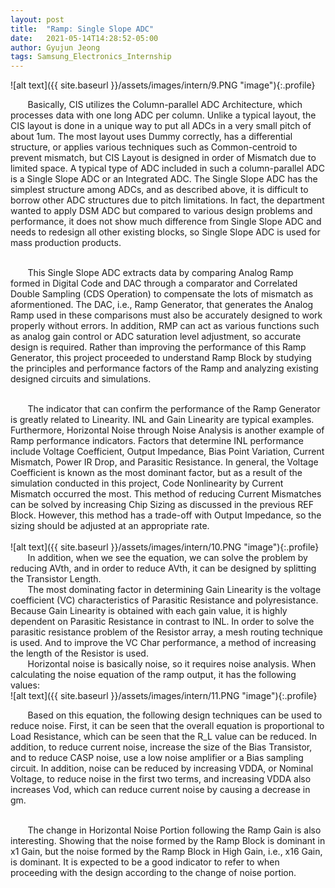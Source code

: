 ```yaml
---
layout: post
title:  "Ramp: Single Slope ADC"
date:   2021-05-14T14:28:52-05:00
author: Gyujun Jeong
tags: Samsung_Electronics_Internship
---
```

![alt text]({{ site.baseurl }}/assets/images/intern/9.PNG "image"){:.profile}

&nbsp; &nbsp; &nbsp; &nbsp;Basically, CIS utilizes the Column-parallel ADC Architecture, which processes data with one long ADC per column. Unlike a typical layout, the CIS layout is done in a unique way to put all ADCs in a very small pitch of about 1um. The most layout uses Dummy correctly, has a differential structure, or applies various techniques such as Common-centroid to prevent mismatch, but CIS Layout is designed in order of Mismatch due to limited space. A typical type of ADC included in such a column-parallel ADC is a Single Slope ADC or an Integrated ADC. The Single Slope ADC has the simplest structure among ADCs, and as described above, it is difficult to borrow other ADC structures due to pitch limitations. In fact, the department wanted to apply DSM ADC but compared to various design problems and performance, it does not show much difference from Single Slope ADC and needs to redesign all other existing blocks, so Single Slope ADC is used for mass production products.
<br><br>

&nbsp; &nbsp; &nbsp; &nbsp;This Single Slope ADC extracts data by comparing Analog Ramp formed in Digital Code and DAC through a comparator and Correlated Double Sampling (CDS Operation) to compensate the lots of mismatch as aformentioned. The DAC, i.e., Ramp Generator, that generates the Analog Ramp used in these comparisons must also be accurately designed to work properly without errors. In addition, RMP can act as various functions such as analog gain control or ADC saturation level adjustment, so accurate design is required. Rather than improving the performance of this Ramp Generator, this project proceeded to understand Ramp Block by studying the principles and performance factors of the Ramp and analyzing existing designed circuits and simulations.

<br>
&nbsp; &nbsp; &nbsp; &nbsp;The indicator that can confirm the performance of the Ramp Generator is greatly related to Linearity. INL and Gain Linearity are typical examples. Furthermore, Horizontal Noise through Noise Analysis is another example of Ramp performance indicators. Factors that determine INL performance include Voltage Coefficient, Output Impedance, Bias Point Variation, Current Mismatch, Power IR Drop, and Parasitic Resistance. In general, the Voltage Coefficient is known as the most dominant factor, but as a result of the simulation conducted in this project, Code Nonlinearity by Current Mismatch occurred the most. This method of reducing Current Mismatches can be solved by increasing Chip Sizing as discussed in the previous REF Block. However, this method has a trade-off with Output Impedance, so the sizing should be adjusted at an appropriate rate.
<br><br>
![alt text]({{ site.baseurl }}/assets/images/intern/10.PNG "image"){:.profile}
<br>&nbsp; &nbsp; &nbsp; &nbsp;In addition, when we see the equation, we can solve the problem by reducing AVth, and in order to reduce AVth, it can be designed by splitting the Transistor Length.

<br>
&nbsp; &nbsp; &nbsp; &nbsp;The most dominating factor in determining Gain Linearity is the voltage coefficient (VC) characteristics of Parasitic Resistance and polyresistance. Because Gain Linearity is obtained with each gain value, it is highly dependent on Parasitic Resistance in contrast to INL. In order to solve the parasitic resistance problem of the Resistor array, a mesh routing technique is used. And to improve the VC Char performance, a method of increasing the length of the Resistor is used.

<br>
&nbsp; &nbsp; &nbsp; &nbsp;Horizontal noise is basically noise, so it requires noise analysis. When calculating the noise equation of the ramp output, it has the following values:<br>
![alt text]({{ site.baseurl }}/assets/images/intern/11.PNG "image"){:.profile}<br>

&nbsp; &nbsp; &nbsp; &nbsp;Based on this equation, the following design techniques can be used to reduce noise. First, it can be seen that the overall equation is proportional to Load Resistance, which can be seen that the R_L value can be reduced. In addition, to reduce current noise, increase the size of the Bias Transistor, and to reduce CASP noise, use a low noise amplifier or a Bias sampling circuit. In addition, noise can be reduced by increasing VDDA, or Nominal Voltage, to reduce noise in the first two terms, and increasing VDDA also increases Vod, which can reduce current noise by causing a decrease in gm.

<br>
&nbsp; &nbsp; &nbsp; &nbsp;The change in Horizontal Noise Portion following the Ramp Gain is also interesting. Showing that the noise formed by the Ramp Block is dominant in x1 Gain, but the noise formed by the Ramp Block in High Gain, i.e., x16 Gain, is dominant. It is expected to be a good indicator to refer to when proceeding with the design according to the change of noise portion.
